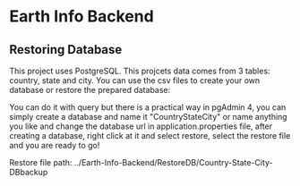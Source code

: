 # Earth Info Backend

## Restoring Database

This project uses PostgreSQL. This projcets data comes from 3 tables: country, state and city. You can use the csv files to create your own database or restore the prepared database:

You can do it with query but there is a practical way in pgAdmin 4, you can simply create a database and name it "CountryStateCity" or name anything you like and change the database url in application.properties file, after creating a database, right click at it and select restore, select the restore file and you are ready to go! 

Restore file path: ../Earth-Info-Backend/RestoreDB/Country-State-City-DBbackup

